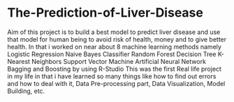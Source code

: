 # The-Prediction-of-Liver-Disease
Aim of this project is to build a best model to predict liver disease and use that model for human being to avoid risk of health, money and to give better health. In that i worked on near about 8 machine learning methods namely  Logistic Regression Naive Bayes Classifier Random Forest Decision Tree K-Nearest Neighbors Support Vector Machine Artificial Neural Network Bagging and Boosting by using R-Studio This was the first Real life project in my life in that i have learned so many things like how to find out errors and how to deal with it, Data Pre-processing part, Data Visualization, Model Building, etc. 
